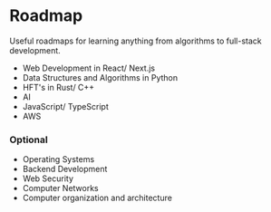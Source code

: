 # Roadmap
Useful roadmaps for learning anything from algorithms to full-stack development.

- Web Development in React/ Next.js
- Data Structures and Algorithms in Python
- HFT's in Rust/ C++
- AI
- JavaScript/ TypeScript
- AWS

### Optional
- Operating Systems
- Backend Development
- Web Security
- Computer Networks
- Computer organization and architecture